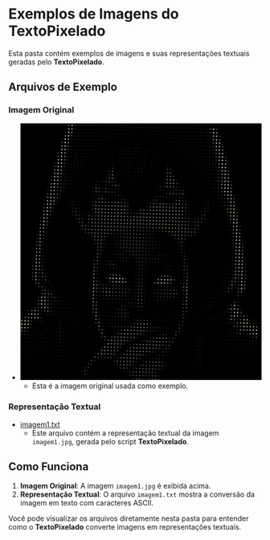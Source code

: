 # Exemplos de Imagens do TextoPixelado

Esta pasta contém exemplos de imagens e suas representações textuais geradas pelo **TextoPixelado**.

## Arquivos de Exemplo

### Imagem Original

- ![imagem1.jpg](imagem1.jpg)
  - Esta é a imagem original usada como exemplo.

### Representação Textual

- [imagem1.txt](imagem1.txt)
  - Este arquivo contém a representação textual da imagem `imagem1.jpg`, gerada pelo script **TextoPixelado**.

## Como Funciona

1. **Imagem Original**: A imagem `imagem1.jpg` é exibida acima.
2. **Representação Textual**: O arquivo `imagem1.txt` mostra a conversão da imagem em texto com caracteres ASCII.

Você pode visualizar os arquivos diretamente nesta pasta para entender como o **TextoPixelado** converte imagens em representações textuais.
